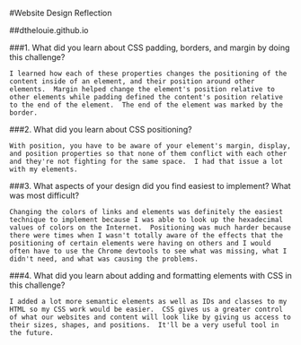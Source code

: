 #Website Design Reflection

##dthelouie.github.io

###1. What did you learn about CSS padding, borders, and margin by doing this challenge?

	I learned how each of these properties changes the positioning of the content inside of an element, and their position around other elements.  Margin helped change the element's position relative to other elements while padding defined the content's position relative to the end of the element.  The end of the element was marked by the border.

###2. What did you learn about CSS positioning?

	With position, you have to be aware of your element's margin, display, and position properties so that none of them conflict with each other and they're not fighting for the same space.  I had that issue a lot with my elements.  

###3. What aspects of your design did you find easiest to implement?  What was most difficult?

	Changing the colors of links and elements was definitely the easiest technique to implement because I was able to look up the hexadecimal values of colors on the Internet.  Positioning was much harder because there were times when I wasn't totally aware of the effects that the positioning of certain elements were having on others and I would often have to use the Chrome devtools to see what was missing, what I didn't need, and what was causing the problems.

###4. What did you learn about adding and formatting elements with CSS in this challenge?

	I added a lot more semantic elements as well as IDs and classes to my HTML so my CSS work would be easier.  CSS gives us a greater control of what our websites and content will look like by giving us access to their sizes, shapes, and positions.  It'll be a very useful tool in the future.